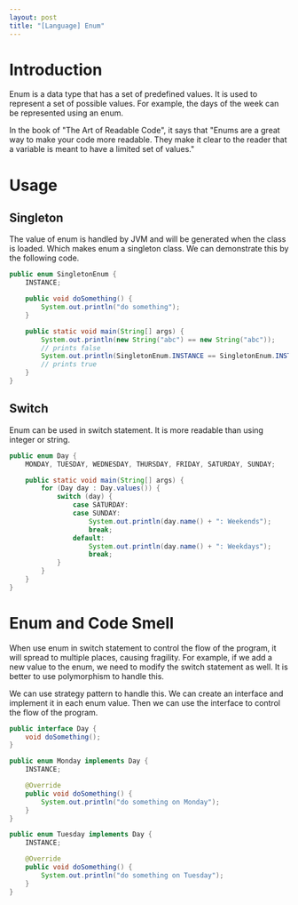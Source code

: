 ```yaml
---
layout: post
title: "[Language] Enum"
---
```


# Introduction

Enum is a data type that has a set of predefined values. It is used to represent a set of possible values. For example, the days of the week can be represented using an enum.

In the book of "The Art of Readable Code", it says that "Enums are a great way to make your code more readable. They make it clear to the reader that a variable is meant to have a limited set of values."

# Usage

## Singleton

The value of enum is handled by JVM and will be generated when the class is loaded. Which makes enum a singleton class. We can demonstrate this by the following code.

```java
public enum SingletonEnum {
    INSTANCE;

    public void doSomething() {
        System.out.println("do something");
    }

    public static void main(String[] args) {
        System.out.println(new String("abc") == new String("abc"));
        // prints false
        System.out.println(SingletonEnum.INSTANCE == SingletonEnum.INSTANCE);
        // prints true
    }
}
```

## Switch

Enum can be used in switch statement. It is more readable than using integer or string.

```java
public enum Day {
    MONDAY, TUESDAY, WEDNESDAY, THURSDAY, FRIDAY, SATURDAY, SUNDAY;

    public static void main(String[] args) {
        for (Day day : Day.values()) {
            switch (day) {
                case SATURDAY:
                case SUNDAY:
                    System.out.println(day.name() + ": Weekends");
                    break;
                default:
                    System.out.println(day.name() + ": Weekdays");
                    break;
            }
        }
    }
}
```

# Enum and Code Smell

When use enum in switch statement to control the flow of the program, it will spread to multiple places, causing fragility. For example, if we add a new value to the enum, we need to modify the switch statement as well. It is better to use polymorphism to handle this.

We can use strategy pattern to handle this. We can create an interface and implement it in each enum value. Then we can use the interface to control the flow of the program.

```java
public interface Day {
    void doSomething();
}

public enum Monday implements Day {
    INSTANCE;

    @Override
    public void doSomething() {
        System.out.println("do something on Monday");
    }
}

public enum Tuesday implements Day {
    INSTANCE;

    @Override
    public void doSomething() {
        System.out.println("do something on Tuesday");
    }
}

```
